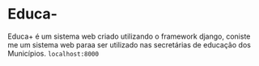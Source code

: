 # Educa-
Educa+ é um sistema web criado utilizando o framework django, coniste me um sistema web paraa ser utilizado nas secretárias de educação dos Municípios.
`localhost:8000`
